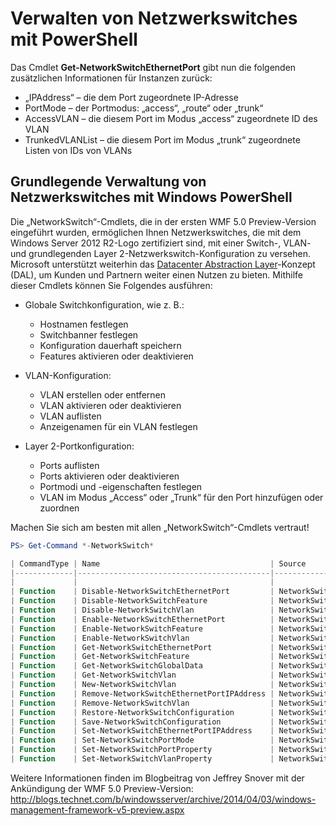 # Verwalten von Netzwerkswitches mit PowerShell

Das Cmdlet **Get-NetworkSwitchEthernetPort** gibt nun die folgenden zusätzlichen Informationen für Instanzen zurück:
-   „IPAddress“ – die dem Port zugeordnete IP-Adresse
-   PortMode – der Portmodus: „access“, „route“ oder „trunk“
-   AccessVLAN – die diesem Port im Modus „access“ zugeordnete ID des VLAN
-   TrunkedVLANList – die diesem Port im Modus „trunk“ zugeordnete Listen von IDs von VLANs

## Grundlegende Verwaltung von Netzwerkswitches mit Windows PowerShell
Die „NetworkSwitch“-Cmdlets, die in der ersten WMF 5.0 Preview-Version eingeführt wurden, ermöglichen Ihnen Netzwerkswitches, die mit dem Windows Server 2012 R2-Logo zertifiziert sind, mit einer Switch-, VLAN- und grundlegenden Layer 2-Netzwerkswitch-Konfiguration zu versehen. Microsoft unterstützt weiterhin das [Datacenter Abstraction Layer](http://technet.microsoft.com/en-us/cloud/dal.aspx)-Konzept (DAL), um Kunden und Partnern weiter einen Nutzen zu bieten. Mithilfe dieser Cmdlets können Sie Folgendes ausführen:

-   Globale Switchkonfiguration, wie z. B.:
    -   Hostnamen festlegen
    -   Switchbanner festlegen
    -   Konfiguration dauerhaft speichern
    -   Features aktivieren oder deaktivieren

-   VLAN-Konfiguration:
    -   VLAN erstellen oder entfernen
    -   VLAN aktivieren oder deaktivieren
    -   VLAN auflisten
    -   Anzeigenamen für ein VLAN festlegen

-   Layer 2-Portkonfiguration:
    -   Ports auflisten
    -   Ports aktivieren oder deaktivieren
    -   Portmodi und -eigenschaften festlegen
    -   VLAN im Modus „Access“ oder „Trunk“ für den Port hinzufügen oder zuordnen

Machen Sie sich am besten mit allen „NetworkSwitch“-Cmdlets vertraut!

```powershell
PS> Get-Command *-NetworkSwitch*

| CommandType | Name                                      | Source        |
|-------------|-------------------------------------------|---------------|
|             |                                           |               |
| Function    | Disable-NetworkSwitchEthernetPort         | NetworkSwitch |
| Function    | Disable-NetworkSwitchFeature              | NetworkSwitch |
| Function    | Disable-NetworkSwitchVlan                 | NetworkSwitch |
| Function    | Enable-NetworkSwitchEthernetPort          | NetworkSwitch |
| Function    | Enable-NetworkSwitchFeature               | NetworkSwitch |
| Function    | Enable-NetworkSwitchVlan                  | NetworkSwitch |
| Function    | Get-NetworkSwitchEthernetPort             | NetworkSwitch |
| Function    | Get-NetworkSwitchFeature                  | NetworkSwitch |
| Function    | Get-NetworkSwitchGlobalData               | NetworkSwitch |
| Function    | Get-NetworkSwitchVlan                     | NetworkSwitch |
| Function    | New-NetworkSwitchVlan                     | NetworkSwitch |
| Function    | Remove-NetworkSwitchEthernetPortIPAddress | NetworkSwitch |
| Function    | Remove-NetworkSwitchVlan                  | NetworkSwitch |
| Function    | Restore-NetworkSwitchConfiguration        | NetworkSwitch |
| Function    | Save-NetworkSwitchConfiguration           | NetworkSwitch |
| Function    | Set-NetworkSwitchEthernetPortIPAddress    | NetworkSwitch |
| Function    | Set-NetworkSwitchPortMode                 | NetworkSwitch |
| Function    | Set-NetworkSwitchPortProperty             | NetworkSwitch |
| Function    | Set-NetworkSwitchVlanProperty             | NetworkSwitch |
```

Weitere Informationen finden im Blogbeitrag von Jeffrey Snover mit der Ankündigung der WMF 5.0 Preview-Version: <http://blogs.technet.com/b/windowsserver/archive/2014/04/03/windows-management-framework-v5-preview.aspx>


<!--HONumber=Oct16_HO1-->


